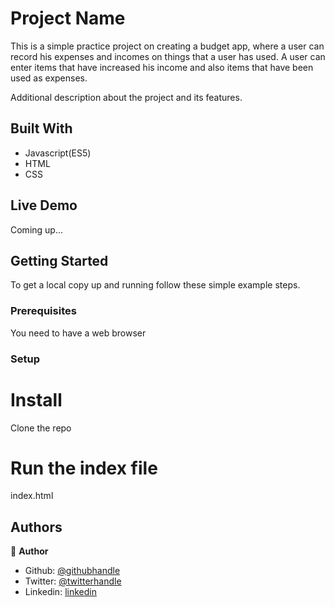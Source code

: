 # Project Name

This is a simple practice project on creating a budget app, where a user can record his expenses and incomes on things 
that a user has used. A user can enter items that have increased his income and also items that have been used as
expenses.

Additional description about the project and its features.

## Built With

- Javascript(ES5)
- HTML
- CSS

## Live Demo

Coming up...


## Getting Started

To get a local copy up and running follow these simple example steps.

### Prerequisites
You need to have a web browser


### Setup

# Install
Clone the repo

# Run the index file

index.html


## Authors

👤 **Author**

- Github: [@githubhandle](https://github.com/emmanuelkamala)
- Twitter: [@twitterhandle](https://twitter.com/ejkamala)
- Linkedin: [linkedin](https://linkedin.com/emmanuelkamala)

